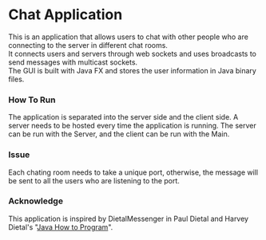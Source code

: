 # Chat Application

This is an application that allows users to chat with other people who are connecting to the server in different chat rooms. \
It connects users and servers through web sockets and uses broadcasts to send messages with multicast sockets. \
The GUI is built with Java FX and stores the user information in Java binary files.

### How To Run
The application is separated into the server side and the client side. A server needs to be hosted every time the application is running. 
The server can be run with the Server, and the client can be run with the Main.

### Issue
Each chating room needs to take a unique port, otherwise, the message will be sent to all the users who are listening to the port.

### Acknowledge
This application is inspired by DietalMessenger in Paul Dietal and Harvey Dietal's "[Java How to Program](https://deitel.com/java-how-to-program-11-e-early-objects-version/)".
